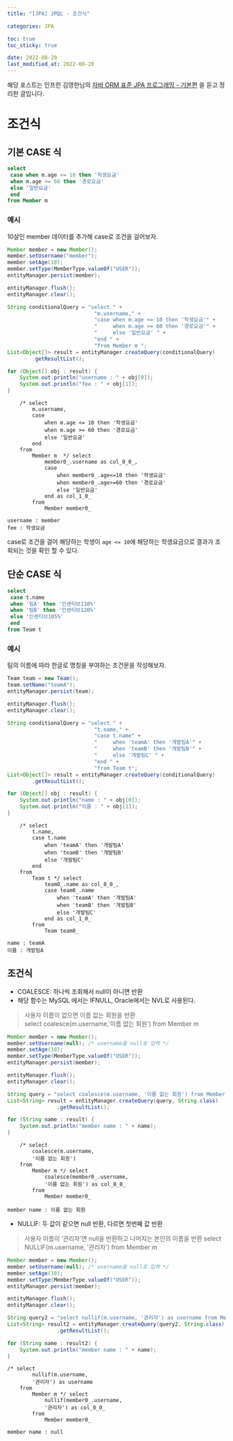 ```yaml
---
title: "[JPA] JPQL - 조건식"

categories: JPA

toc: true
toc_sticky: true

date: 2022-08-20
last_modified_at: 2022-08-20
---
```


해당 포스트는 인프런 김영한님의 [자바 ORM 표준 JPA 프로그래밍 - 기본편](https://www.inflearn.com/course/ORM-JPA-Basic/dashboard) 을 듣고 정리한 글입니다.

# 조건식

## 기본 CASE 식

```sql
select
 case when m.age <= 10 then '학생요금'
 when m.age >= 60 then '경로요금'
 else '일반요금'
 end
from Member m
```

### 예시

10살인 member 데이터를 추가해 case로 조건을 걸어보자.

```java
Member member = new Member();
member.setUsername("member");
member.setAge(10);
member.setType(MemberType.valueOf("USER"));
entityManager.persist(member);

entityManager.flush();
entityManager.clear();

String conditionalQuery = "select " +
                            "m.username," +
                            "case when m.age <= 10 then '학생요금'" +
                            "     when m.age >= 60 then '경로요금'" +
                            "     else '일반요금' " +
                            "end " +
                            "from Member m ";
List<Object[]> result = entityManager.createQuery(conditionalQuery)
        .getResultList();

for (Object[] obj : result) {
    System.out.println("username : " + obj[0]);
    System.out.println("fee : " + obj[1]);
}
```

```shell
    /* select
        m.username,
        case 
            when m.age <= 10 then '학생요금'     
            when m.age >= 60 then '경로요금'     
            else '일반요금' 
        end 
    from
        Member m  */ select
            member0_.username as col_0_0_,
            case 
                when member0_.age<=10 then '학생요금' 
                when member0_.age>=60 then '경로요금' 
                else '일반요금' 
            end as col_1_0_ 
        from
            Member member0_
            
username : member
fee : 학생요금
```

case로 조건을 걸어 해당하는 학생이 `age <= 10`에 해당하는 학생요금으로 결과가 조회되는 것을 확인 할 수 있다.

## 단순 CASE 식

```sql
select
 case t.name
 when '팀A' then '인센티브110%'
 when '팀B' then '인센티브120%'
 else '인센티브105%'
 end
from Team t
```

### 예시 

팀의 이름에 따라 한글로 명칭을 부여하는 조건문을 작성해보자.

```java
Team team = new Team();
team.setName("teamA");
entityManager.persist(team);

entityManager.flush();
entityManager.clear();

String conditionalQuery = "select " +
                            "t.name," +
                            "case t.name" +
                            "     when 'teamA' then '개발팀A'" +
                            "     when 'teamB' then '개발팀B'" +
                            "     else '개발팀C' " +
                            "end " +
                            "from Team t";
List<Object[]> result = entityManager.createQuery(conditionalQuery)
        .getResultList();

for (Object[] obj : result) {
    System.out.println("name : " + obj[0]);
    System.out.println("이름 : " + obj[1]);
}
```

```shell
    /* select
        t.name,
        case t.name     
            when 'teamA' then '개발팀A'     
            when 'teamB' then '개발팀B'     
            else '개발팀C' 
        end 
    from
        Team t */ select
            team0_.name as col_0_0_,
            case team0_.name 
                when 'teamA' then '개발팀A' 
                when 'teamB' then '개발팀B' 
                else '개발팀C' 
            end as col_1_0_ 
        from
            Team team0_
            
name : teamA
이름 : 개발팀A
```

## 조건식

- COALESCE: 하나씩 조회해서 null이 아니면 반환
- 해당 함수는 MySQL 에서는 IFNULL, Oracle에서는 NVL로 사용된다.

> 사용자 이름이 없으면 이름 없는 회원을 반환  
> select coalesce(m.username,'이름 없는 회원') from Member m

```java
Member member = new Member();
member.setUsername(null); /* username을 null로 입력 */
member.setAge(10);
member.setType(MemberType.valueOf("USER"));
entityManager.persist(member);

entityManager.flush();
entityManager.clear();

String query = "select coalesce(m.username, '이름 없는 회원') from Member m";
List<String> result = entityManager.createQuery(query, String.class)
                .getResultList();

for (String name : result) {
    System.out.println("member name : " + name);
}
```

```shell
    /* select
        coalesce(m.username,
        '이름 없는 회원') 
    from
        Member m */ select
            coalesce(member0_.username,
            '이름 없는 회원') as col_0_0_ 
        from
            Member member0_
            
member name : 이름 없는 회원
```

- NULLIF: 두 값이 같으면 null 반환, 다르면 첫번째 값 반환

> 사용자 이름이 ‘관리자’면 null을 반환하고 나머지는 본인의 이름을 반환
> select NULLIF(m.username, '관리자') from Member m

```java
Member member = new Member();
member.setUsername(null); /* username을 null로 입력 */
member.setAge(10);
member.setType(MemberType.valueOf("USER"));
entityManager.persist(member);

entityManager.flush();
entityManager.clear();

String query2 = "select nullif(m.username, '관리자') as username from Member m";
List<String> result2 = entityManager.createQuery(query2, String.class)
                .getResultList();

for (String name : result2) {
    System.out.println("member name : " + name);
}
```

```shell
/* select
        nullif(m.username,
        '관리자') as username 
    from
        Member m */ select
            nullif(member0_.username,
            '관리자') as col_0_0_ 
        from
            Member member0_

member name : null
```



